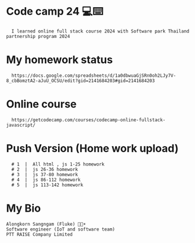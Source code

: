 # Code camp 24 💻⌨️

      I learned online full stack course 2024 with Software park Thailand partnership program 2024

# My homework status 
      https://docs.google.com/spreadsheets/d/1a0dbwuaGjSRn0oh2LJy7V-8_cbBomztA2-aJuU_OCSU/edit?gid=2141684203#gid=2141684203 

# Online course
      https://getcodecamp.com/courses/codecamp-online-fullstack-javascript/ 


# Push Version (Home work upload)
      # 1  |  All html , js 1-25 homework
      # 2  |  js 26-36 homework
      # 3  |  js 37-80 homework
      # 4  |  js 86-112 homework
      # 5  |  js 113-142 homework

# My Bio
    Alongkorn Sangngam (Fluke) 👨🤖☀️
    Software engineer (IoT and software team)
    PTT RAISE Company Limited

